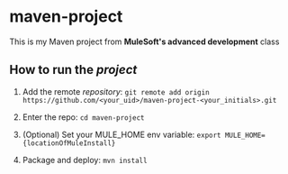 # maven-project

This is my Maven project from **MuleSoft's advanced development** class

## How to run the _project_

1. Add the remote *repository*: 
    `git remote add origin https://github.com/<your_uid>/maven-project-<your_initials>.git`

2. Enter the repo: `cd maven-project`

3. (Optional) Set your MULE_HOME env variable: `export MULE_HOME={locationOfMuleInstall}`

4. Package and deploy: `mvn install` 